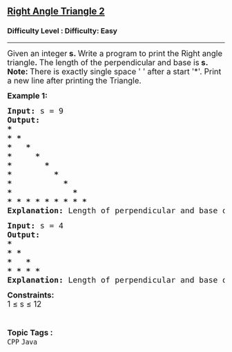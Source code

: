 <h2><a href="https://www.geeksforgeeks.org/problems/right-angle-triangle-2-1605689820/1?page=3&category=Java&sortBy=submissions">Right Angle Triangle 2</a></h2><h3>Difficulty Level : Difficulty: Easy</h3><hr><div class="problems_problem_content__Xm_eO"><p><span style="font-size: 18px;">Given an integer<strong> s</strong><strong>.&nbsp;</strong>Write a program to print the Right angle triangle<strong>.&nbsp;</strong>The length&nbsp;of the perpendicular and base&nbsp;is<strong> s.&nbsp;&nbsp;<br>Note: </strong>There is exactly single space ' ' after a start '*'. Print a new line after printing the Triangle.</span></p>
<p><span style="font-size: 18px;"><strong>Example 1:</strong> <strong> </strong></span></p>
<pre><span style="font-size: 18px;"><strong>Input: </strong>s = 9
<strong>Output:<br>*<br>* *<br>*   *<br>*     *<br>*       *<br>*         *<br>*           *<br>*             *<br>* * * * * * * * * </strong>
<strong>Explanation: </strong>Length of perpendicular and base of triangle is 9.</span></pre>
<pre><strong><span style="font-size: 18px;">Input:</span></strong><span style="font-size: 18px;"> s = 4<br><strong>Output:<br>*<br>* *<br>*   *<br>* * * *<br>Explanation: </strong>Length of perpendicular and base of triangle is 4.</span></pre>
<p><span style="font-size: 18px;"><strong>Constraints:</strong><br>1 ≤ s ≤ 12</span></p></div><br><p><span style=font-size:18px><strong>Topic Tags : </strong><br><code>CPP</code>&nbsp;<code>Java</code>&nbsp;